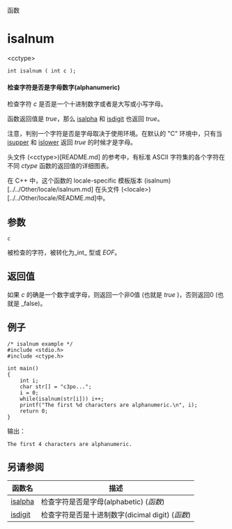 函数

# isalnum

\<cctype\>

`int isalnum ( int c );`

#### 检查字符是否是字母数字(alphanumeric)

检查字符 _c_ 是否是一个十进制数字或者是大写或小写字母。

函数返回值是 _true_，那么 [isalpha](isalpha.md) 和 [isdigit](isdigit.md) 也返回 _true_。

注意，判别一个字符是否是字母取决于使用环境。在默认的 "C" 环境中，只有当 [isupper](isupper.md) 和 [islower](islower.md) 返回 _true_ 的时候才是字母。

头文件 (\<cctype\>)[README.md] 的参考中，有标准 ASCII 字符集的各个字符在不同 _ctype_ 函数的返回值的详细图表。

在 C++ 中，这个函数的 locale-specific 模板版本 (isalnum)[../../Other/locale/isalnum.md] 在头文件 (\<locale\>)[../../Other/locale/README.md]中。


## 参数

`c`

被检查的字符，被转化为_int_ 型或 _EOF_。


## 返回值
如果 _c_ 的确是一个数字或字母，则返回一个非0值 (也就是 _true_ )，否则返回0 (也就是 _false)。

## 例子

```
/* isalnum example */
#include <stdio.h>
#include <ctype.h>

int main()
{
	int i;
	char str[] = "c3po...";
	i = 0;
	while(isalnum(str[i])) i++;
	printf("The first %d characters are alphanumeric.\n", i);
	return 0;
}
```

输出：  
```
The first 4 characters are alphanumeric.
```


## 另请参阅

函数名                | 描述
--------------------- | ---------------
[isalpha](isalpha.md) | 检查字符是否是字母(alphabetic) (_函数_)
[isdigit](isdigit.md) | 检查字符是否是十进制数字(dicimal digit) (_函数_)
